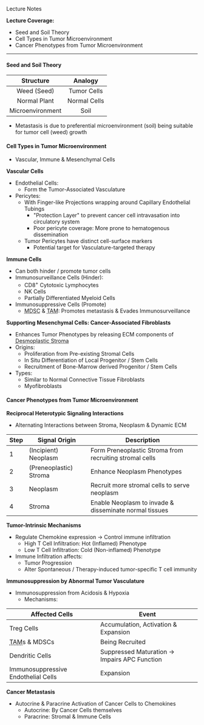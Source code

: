 Lecture Notes

**Lecture Coverage:**
- Seed and Soil Theory
- Cell Types in Tumor Microenvironment
- Cancer Phenotypes from Tumor Microenvironment

---
#### **Seed and Soil Theory**

|    Structure     |   Analogy    |
| :--------------: | :----------: |
|   Weed (Seed)    | Tumor Cells  |
|   Normal Plant   | Normal Cells |
| Microenvironment |     Soil     |
- Metastasis is due to preferential microenvironment (soil) being suitable for tumor cell (weed) growth


#### **Cell Types in Tumor Microenvironment**
- Vascular, Immune & Mesenchymal Cells

**Vascular Cells**
- Endothelial Cells: 
	- Form the Tumor-Associated Vasculature
- Pericytes: 
	- With Finger-like Projections wrapping around Capillary Endothelial Tubings
		- "Protection Layer" to prevent cancer cell intravasation into circulatory system
		- Poor pericyte coverage: More prone to hematogenous dissemination
	- Tumor Pericytes have distinct cell-surface markers
		- Potential target for Vasculature-targeted therapy

**Immune Cells**
- Can both hinder / promote tumor cells
- Immunosurveillance Cells (Hinder):
	- CD8<sup>+</sup> Cytotoxic Lymphocytes
	- NK Cells
	- Partially Differentiated Myeloid Cells
- Immunosuppressive Cells (Promote)
	- <abbr Title="Myeloid-Derived Suppressor Cells">MDSC</abbr> & <abbr Title="Tumor Associated Macrophages">TAM</abbr>: Promotes metastasis & Evades Immunosurveillance

**Supporting Mesenchymal Cells: Cancer-Associated Fibroblasts**
- Enhances Tumor Phenotypes by releasing ECM components of <abbr Title="Growth of Fibrous Connective Tissues associated with malignant tumors">Desmoplastic Stroma</abbr>
- Origins:
	- Proliferation from Pre-existing Stromal Cells
	- In Situ Differentiation of Local Progenitor / Stem Cells
	- Recruitment of Bone-Marrow derived Progenitor / Stem Cells
- Types:
	- Similar to Normal Connective Tissue Fibroblasts
	- Myofibroblasts



#### **Cancer Phenotypes from Tumor Microenvironment**
**Reciprocal Heterotypic Signaling Interactions**
- Alternating Interactions between Stroma, Neoplasm & Dynamic ECM

| Step | Signal Origin          | Description                                             |
| ---- | ---------------------- | ------------------------------------------------------- |
| 1    | (Incipient) Neoplasm   | Form Preneoplastic Stroma from recruiting stromal cells |
| 2    | (Preneoplastic) Stroma | Enhance Neoplasm Phenotypes                             |
| 3    | Neoplasm               | Recruit more stromal cells to serve neoplasm            |
| 4    | Stroma                 | Enable Neoplasm to invade & disseminate normal tissues  |

**Tumor-Intrinsic Mechanisms**
- Regulate Chemokine expression → Control immune infiltration
	- High T Cell Infiltration: Hot (Inflamed) Phenotype
	- Low T Cell Infiltration: Cold (Non-inflamed) Phenotype
- Immune Infiltration affects:
	- Tumor Progression
	- Alter Spontaneous / Therapy-induced tumor-specific T cell immunity


**Immunosuppression by Abnormal Tumor Vasculature**
- Immunosuppression from Acidosis & Hypoxia
	- Mechanisms:

| Affected Cells                                                 | Event                                        |
| -------------------------------------------------------------- | -------------------------------------------- |
| Treg Cells                                                     | Accumulation, Activation & Expansion         |
| <abbr Title="Tumor Associated Macrophages">TAM</abbr>s & MDSCs | Being Recruited                              |
| Dendritic Cells                                                | Suppressed Maturation → Impairs APC Function |
| Immunosuppressive Endothelial Cells                            | Expansion                                    |

**Cancer Metastasis**
- Autocrine & Paracrine Activation of Cancer Cells to Chemokines
	- Autocrine: By Cancer Cells themselves
	- Paracrine: Stromal & Immune Cells